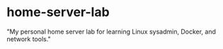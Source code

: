 # home-server-lab
"My personal home server lab for learning Linux sysadmin, Docker, and network tools."
